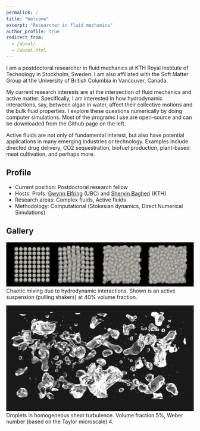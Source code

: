 ```yaml
---
permalink: /
title: "Welcome"
excerpt: "Researcher in fluid mechanics"
author_profile: true
redirect_from:
  - /about/
  - /about.html
---
```


I am a postdoctoral researcher in fluid mechanics at KTH Royal Institute of Technology in Stockholm, Sweden.
I am also affiliated with the Soft Matter Group at the University of British Columbia in Vancouver, Canada.

My current research interests are at the intersection of fluid mechanics and active matter.
Specifically, I am interested in how hydrodynamic interactions, say, between algae in water,
affect their collective motions and the bulk fluid properties.
I explore these questions numerically by doing computer simulations.
Most of the programs I use are open-source and can be downloaded from the Github page on the left.

Active fluids are not only of fundamental interest,
but also have potential applications in many emerging industries or technology.
Examples include directed drug delivery,
CO2 sequestration, biofuel production,
plant-based meat cultivation, and perhaps more.


## Profile

* Current position: Postdoctoral research fellow
* Hosts: Profs. [Gwynn Elfring](https://soft.mech.ubc.ca/) (UBC) and [Shervin Bagheri](https://www.bagherigroup.com/) (KTH)
* Research areas: Complex fluids, Active fluids
* Methodology: Computational (Stokesian dynamics, Direct Numerical Simulations)


## Gallery

![squirmers](images/phi40-lattice-rand-ori.png "Squirmers")
Chaotic mixing due to hydrodynamic interactions.
Shown is an active suspension (pulling shakers) at 40% volume fraction.

![droplets](images/cover_pic.png "Droplets")
Droplets in homogeneous shear turbulence.
Volume fraction 5%, Weber number (based on the Taylor microscale) 4.
